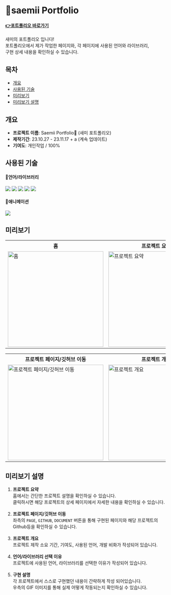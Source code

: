 # 🪪saemii Portfolio

#### **<a href="https://saemii-24.github.io/saemii_portfolio/" target="_blank">:point_right:<u>포트폴리오 바로가기</u></a>**

새미의 포트폴리오 입니다!<br/>
포트폴리오에서 제가 작업한 페이지와, 각 페이지에 사용된 언어와 라이브러리,<br/> 구현 상세 내용을 확인하실 수 있습니다.

## 목차

- [개요](#개요)
- [사용된 기술](#사용된-기술)
- [미리보기](#미리보기)
- [미리보기 설명](#미리보기-설명)

## 개요

- **프로젝트 이름**: Saemii Portfolio🪪 (새미 포트폴리오)
- **제작기간**: 23.10.27 - 23.11.17 + a (계속 업데이트)
- **기여도**: 개인작업 / 100%

## 사용된 기술

#### 📌언어/라이브러리

<img src="https://img.shields.io/badge/react-61DAFB?style=for-the-badge&logo=react&logoColor=black"> <img src="https://img.shields.io/badge/redux-764ABC?style=for-the-badge&logo=redux&logoColor=white"> <img src="https://img.shields.io/badge/TypeScript-3178C6?style=for-the-badge&logo=TypeScript&logoColor=white"> <img src="https://img.shields.io/badge/scss-CC6699?style=for-the-badge&logo=sass&logoColor=white"> <img src="https://img.shields.io/badge/styledcomponents-DB7093?style=for-the-badge&logo=styledcomponents&logoColor=white">

#### 📌애니메이션

<img src="https://img.shields.io/badge/gsap-0AE448?style=for-the-badge&logo=gsap&logoColor=white">

## 미리보기

<table>
  <tr>
    <th style="width:300px">홈</th>
    <th style="width:300px">프로젝트 요약</th>
    <th style="width:300px">프로젝트 썸네일/이동</th>
  </tr>

  <tr>
    <td><img style="width:300px" src="https://github.com/saemii-24/saemii_portfolio/assets/139088277/f3999662-df81-4fa8-877c-cc1eb4dc0a4d" alt="홈"></td>
    <td><img style="width:300px" src="https://github.com/saemii-24/saemii_portfolio/assets/139088277/9718cb84-0310-442a-8e2d-eb21ed6b0c38" alt="프로젝트 요약"></td>
    <td><img style="width:300px" src="https://github.com/saemii-24/saemii_portfolio/assets/139088277/911d415a-d688-4a6c-9173-346c7106cc50" alt="프로젝트 썸네일/이동"></td>
  </tr>
</table>

<table>
  <tr>
    <th style="width:300px">프로젝트 페이지/깃허브 이동</th>
    <th style="width:300px">프로젝트 개요</th>
    <th style="width:300px">언어/라이브러리 선택 이유</th>
    <th style="width:300px">구현 설명</th>
  </tr>
  <tr>
    <td><img style="width:300px" src="https://github.com/saemii-24/saemii_portfolio/assets/139088277/e66aebdc-9117-4bad-8dc9-68ca75a70f51" alt="프로젝트 페이지/깃허브 이동"></td>
    <td><img style="width:300px" src="https://github.com/saemii-24/saemii_portfolio/assets/139088277/8fdbdb6c-dcc9-4123-9dbb-9b55c74e0214" alt="프로젝트 개요"></td>
    <td><img style="width:300px" src="https://github.com/saemii-24/saemii_portfolio/assets/139088277/2dce5b2f-1103-4ba9-8b91-184dbf04f854" alt="언어/라이브러리 선택 이유"></td>
    <td><img style="width:300px" src="https://github.com/saemii-24/saemii_portfolio/assets/139088277/93c2f259-95c4-4fb9-b5da-85977f0fb282" alt="구현 설명"></td>
  </tr>
</table>

## 미리보기 설명

1. **프로젝트 요약**<br/>
   홈에서는 간단한 프로젝트 설명을 확인하실 수 있습니다. <br/>클릭하시면 해당 프로젝트의 상세 페이지에서 자세한 내용을 확인하실 수 있습니다.
   <br/><br/>   
2. **프로젝트 페이지/깃허브 이동**<br/>
   좌측의 `PAGE`, `GITHUB`, `DOCUMENT` 버튼을 통해 구현된 페이지와 해당 프로젝트의 Github등을 확인하실 수 있습니다.
   <br/><br/>
3. **프로젝트 개요**<br/>
   프로젝트 제작 소요 기간, 기여도, 사용된 언어, 개발 비화가 작성되어 있습니다.
   <br/><br/>
4. **언어/라이브러리 선택 이유**<br/>
   프로젝트에 사용된 언어, 라이브러리를 선택한 이유가 작성되어 있습니다.
   <br/><br/>
6. **구현 설명**<br/>
   각 프로젝트에서 스스로 구현했던 내용이 간략하게 작성 되어있습니다.<br/> 우측의 GIF 이미지를 통해 실제 어떻게 작동되는지 확인하실 수 있습니다.
